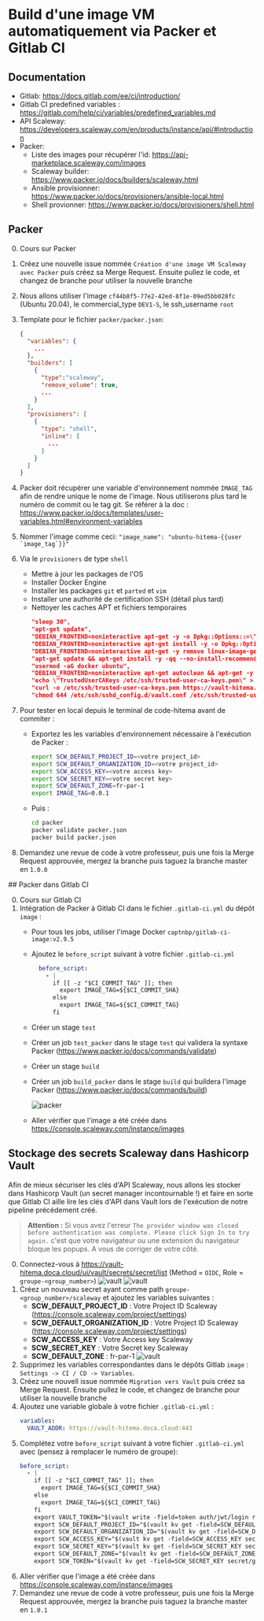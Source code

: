 # Build d'une image VM automatiquement via Packer et Gitlab CI

## Documentation

*  Gitlab: https://docs.gitlab.com/ee/ci/introduction/
*  Gitlab CI predefined variables : https://gitlab.com/help/ci/variables/predefined_variables.md
*  API Scaleway: https://developers.scaleway.com/en/products/instance/api/#introduction
*  Packer:
   *  Liste des images pour récupérer l'id: https://api-marketplace.scaleway.com/images
   *  Scaleway builder: https://www.packer.io/docs/builders/scaleway.html
   *  Ansible provisionner: https://www.packer.io/docs/provisioners/ansible-local.html
   *  Shell provionner: https://www.packer.io/docs/provisioners/shell.html

## Packer

0. Cours sur Packer
1. Créez une nouvelle issue nommée `Création d'une image VM Scaleway avec Packer` puis créez sa Merge Request. Ensuite pullez le code, et changez de branche pour utiliser la nouvelle branche
2. Nous allons utiliser l'image `cf44b8f5-77e2-42ed-8f1e-09ed5bb028fc` (Ubuntu 20.04), le commercial_type `DEV1-S`, le ssh_username `root`
3. Template pour le fichier `packer/packer.json`:

   ```json
   {
     "variables": {
       ...
     },
     "builders": [
       {
         "type":"scaleway",
         "remove_volume": true,
         ...
       }
     ],
     "provisioners": [
       {
         "type": "shell",
         "inline": [
           ...
         ]
       }
     ]
   }
   ```

4. Packer doit récupérer une variable d'environnement nommée `IMAGE_TAG` afin de rendre unique le nome de l'image. Nous utiliserons plus tard le numéro de commit ou le tag git. Se référer à la doc : https://www.packer.io/docs/templates/user-variables.html#environment-variables
5. Nommer l'image comme ceci: `` "image_name": "ubuntu-hitema-{{user `image_tag`}}" ``
6. Via le `provisioners` de type `shell`
   - Mettre à jour les packages de l'OS
   - Installer Docker Engine
   - Installer les packages `git` et `parted` et `vim`
   - Installer une authorité de certification SSH (détail plus tard)
   - Nettoyer les caches APT et fichiers temporaires
     ```json
     "sleep 30",
     "apt-get update",
     "DEBIAN_FRONTEND=noninteractive apt-get -y -o Dpkg::Options::=\"--force-confdef\" -o Dpkg::Options::=\"--force-confold\" dist-upgrade",
     "DEBIAN_FRONTEND=noninteractive apt-get install -y -o Dpkg::Options::=\"--force-confdef\" -o Dpkg::Options::=\"--force-confold\" curl apt-transport-https linux-image-generic-hwe-20.04 linux-headers-generic-hwe-20.04 byobu git parted sudo vim",
     "DEBIAN_FRONTEND=noninteractive apt-get -y remove linux-image-generic",
     "apt-get update && apt-get install -y -qq --no-install-recommends docker.io python3-docker",
     "usermod -aG docker ubuntu",
     "DEBIAN_FRONTEND=noninteractive apt-get autoclean && apt-get -y autoremove && rm -rf /var/lib/apt/lists/*",
     "echo \"TrustedUserCAKeys /etc/ssh/trusted-user-ca-keys.pem\" > /etc/ssh/sshd_config.d/vault.conf",
     "curl -o /etc/ssh/trusted-user-ca-keys.pem https://vault-hitema.doca.cloud/v1/ssh/public_key",
     "chmod 644 /etc/ssh/sshd_config.d/vault.conf /etc/ssh/trusted-user-ca-keys.pem" 
     ```
7. Pour tester en local depuis le terminal de code-hitema avant de commiter :
   - Exportez les les variables d'environnement nécessaire à l'exécution de Packer :
     ```bash
     export SCW_DEFAULT_PROJECT_ID=<votre project_id>
     export SCW_DEFAULT_ORGANIZATION_ID=<votre project_id>
     export SCW_ACCESS_KEY=<votre access key>
     export SCW_SECRET_KEY=<votre secret key>
     export SCW_DEFAULT_ZONE=fr-par-1
     export IMAGE_TAG=0.0.1
     ```
   - Puis :
     ```bash
     cd packer
     packer validate packer.json
     packer build packer.json
     ```
8. Demandez une revue de code à votre professeur, puis une fois la Merge Request approuvée, mergez la branche puis taguez la branche master en `1.0.0`

## Packer dans Gitlab CI

0. Cours sur Gitlab CI
1. Intégration de Packer à Gitlab CI dans le fichier `.gitlab-ci.yml` du dépôt `image` :
   - Pour tous les jobs, utiliser l'image Docker `captnbp/gitlab-ci-image:v2.9.5`
   - Ajoutez le `before_script` suivant à votre fichier `.gitlab-ci.yml`
     ```yaml
       before_script:
         - |
           if [[ -z "$CI_COMMIT_TAG" ]]; then
             export IMAGE_TAG=${$CI_COMMIT_SHA}
           else
             export IMAGE_TAG=${$CI_COMMIT_TAG}
           fi
     ```
   - Créer un stage `test`
   - Créer un job `test_packer` dans le stage `test` qui validera la syntaxe Packer (https://www.packer.io/docs/commands/validate)
   - Créer un stage `build`
   - Créer un job `build_packer` dans le stage `build` qui buildera l'image Packer (https://www.packer.io/docs/commands/build)
      
      ![packer](images/packer.png)
   - Aller vérifier que l'image a été créée dans https://console.scaleway.com/instance/images

## Stockage des secrets Scaleway dans Hashicorp Vault

Afin de mieux sécuriser les clés d'API Scaleway, nous allons les stocker dans Hashicorp Vault (un secret manager incontournable !) et faire en sorte que Gitlab CI aille lire les clés d'API dans Vault lors de l'exécution de notre pipeline précédement créé.

> **Attention :** Si vous avez l'erreur `The provider window was closed before authentication was complete. Please click Sign In to try again.` c'est que votre navigateur ou une extension du navigateur bloque les popups. A vous de corriger de votre côté.

0. Connectez-vous à https://vault-hitema.doca.cloud/ui/vault/secrets/secret/list (Method = `OIDC`, Role = `groupe-<group_number>`)
    ![vault](images/vault-2.png)
    ![vault](images/vault-0.png)
1. Créez un nouveau secret ayant comme path `groupe-<group_number>/scaleway` et ajoutez les variables suivantes :
   - **SCW_DEFAULT_PROJECT_ID** : Votre Project ID Scaleway (https://console.scaleway.com/project/settings)
   - **SCW_DEFAULT_ORGANIZATION_ID** : Votre Project ID Scaleway (https://console.scaleway.com/project/settings)
   - **SCW_ACCESS_KEY** : Votre Access key Scaleway
   - **SCW_SECRET_KEY** : Votre Secret key Scaleway
   - **SCW_DEFAULT_ZONE** : fr-par-1
    ![vault](images/vault-1.png)
2. Supprimez les variables correspondantes dans le dépôts Gitlab `image` : `Settings -> CI / CD -> Variables`.
3. Créez une nouvell issue nommée `Migration vers Vault` puis créez sa Merge Request. Ensuite pullez le code, et changez de branche pour utiliser la nouvelle branche
4. Ajoutez une variable globale à votre fichier `.gitlab-ci.yml` :
   ```yaml
   variables:
     VAULT_ADDR: https://vault-hitema.doca.cloud:443
   ```
5. Complétez votre `before_script` suivant à votre fichier `.gitlab-ci.yml` avec (pensez à remplacer le numéro de groupe):
   ```yaml
   before_script:
     - |
       if [[ -z "$CI_COMMIT_TAG" ]]; then
         export IMAGE_TAG=${$CI_COMMIT_SHA}
       else
         export IMAGE_TAG=${$CI_COMMIT_TAG}
       fi
       export VAULT_TOKEN="$(vault write -field=token auth/jwt/login role=packer-groupe-<group_number> token_ttl=30 jwt=$CI_JOB_JWT)"
       export SCW_DEFAULT_PROJECT_ID="$(vault kv get -field=SCW_DEFAULT_PROJECT_ID secret/groupe-<group_number>/scaleway)"
       export SCW_DEFAULT_ORGANIZATION_ID="$(vault kv get -field=SCW_DEFAULT_PROJECT_ID secret/groupe-<group_number>/scaleway)"
       export SCW_ACCESS_KEY="$(vault kv get -field=SCW_ACCESS_KEY secret/groupe-<group_number>/scaleway)"
       export SCW_SECRET_KEY="$(vault kv get -field=SCW_SECRET_KEY secret/groupe-<group_number>/scaleway)"
       export SCW_DEFAULT_ZONE="$(vault kv get -field=SCW_DEFAULT_ZONE secret/groupe-<group_number>/scaleway)"
       export SCW_TOKEN="$(vault kv get -field=SCW_SECRET_KEY secret/groupe-<group_number>/scaleway)"
     ```
6. Aller vérifier que l'image a été créée dans https://console.scaleway.com/instance/images
7. Demandez une revue de code à votre professeur, puis une fois la Merge Request approuvée, mergez la branche puis taguez la branche master en `1.0.1`
